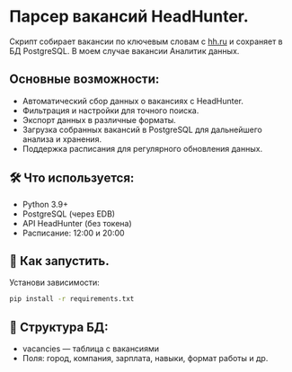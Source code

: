 # Парсер вакансий HeadHunter.
Скрипт собирает вакансии по ключевым словам с [hh.ru](https://hh.ru) и сохраняет в БД PostgreSQL.
В моем случае вакансии Аналитик данных.

## Основные возможности:
* Автоматический сбор данных о вакансиях с HeadHunter.
* Фильтрация и настройки для точного поиска.
* Экспорт данных в различные форматы.
* Загрузка собранных вакансий в PostgreSQL для дальнейшего анализа и хранения.
* Поддержка расписания для регулярного обновления данных.

## 🛠 Что используется:
- Python 3.9+
- PostgreSQL (через EDB)
- API HeadHunter (без токена)
- Расписание: 12:00 и 20:00

## 🚀 Как запустить.
Установи зависимости:
   ```bash
   pip install -r requirements.txt
   ```

## 📂 Структура БД:
* vacancies — таблица с вакансиями
* Поля: город, компания, зарплата, навыки, формат работы и др.

